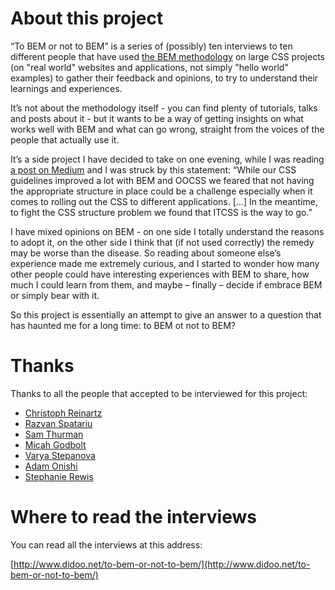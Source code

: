 # About this project

“To BEM or not to BEM” is a series of (possibly) ten interviews to ten different people that have used [the BEM methodology](https://en.bem.info/methodology/) on large CSS projects (on "real world" websites and applications, not simply "hello world" examples) to gather their feedback and opinions, to try to understand their learnings and experiences.

It’s not about the methodology itself - you can find plenty of tutorials, talks and posts about it - but it wants to be a way of getting insights on what works well with BEM and what can go wrong, straight from the voices of the people that actually use it.

It’s a side project I have decided to take on one evening, while I was reading [a post on Medium](https://medium.com/@pistenprinz/rebuilding-an-aircraft-on-the-fly-a-pattern-library-integration-at-trivago-b2fd6954a88e#.a2qlv5rl1) and I was struck by this statement: “While our CSS guidelines improved a lot with BEM and OOCSS we feared that not having the appropriate structure in place could be a challenge especially when it comes to rolling out the CSS to different applications. [...] In the meantime, to fight the CSS structure problem we found that ITCSS is the way to go.”

I have mixed opinions on BEM - on one side I totally understand the reasons to adopt it, on the other side I  think that (if not used correctly) the remedy may be worse than the disease. So reading about someone else’s experience made me extremely curious, and I started to wonder how many other people could have interesting experiences with BEM to share, how much I could learn from them, and maybe – finally – decide if embrace BEM or simply bear with it.

So this project is essentially an attempt to give an answer to a question that has haunted me for a long time: to BEM ot not to BEM?

# Thanks 

Thanks to all the people that accepted to be interviewed for this project:

* [Christoph Reinartz](http://www.didoo.net/to-bem-or-not-to-bem/01__interview-with--christoph__reinartz.html)
* [Razvan Spatariu](http://www.didoo.net/to-bem-or-not-to-bem/02__interview-with--razvan__spatariu.html)
* [Sam Thurman](http://www.didoo.net/to-bem-or-not-to-bem/03__interview-with--sam__thurman.html)
* [Micah Godbolt](http://www.didoo.net/to-bem-or-not-to-bem/04__interview-with--micah__godbolt.html)
* [Varya Stepanova](http://www.didoo.net/to-bem-or-not-to-bem/05__interview-with--varya__stepanova.html)
* [Adam Onishi](http://www.didoo.net/to-bem-or-not-to-bem/06__interview-with--adam__onishi.html)
* [Stephanie Rewis](http://www.didoo.net/to-bem-or-not-to-bem/07__interview-with--stephanie__rewis.html)

# Where to read the interviews

You can read all the interviews at this address:

[http://www.didoo.net/to-bem-or-not-to-bem/](http://www.didoo.net/to-bem-or-not-to-bem/)


